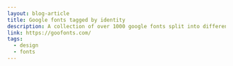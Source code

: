 ```yaml
---
layout: blog-article
title: Google fonts tagged by identity
description: A collection of over 1000 google fonts split into different categories.
link: https://goofonts.com/
tags:
  - design
  - fonts
---
```

